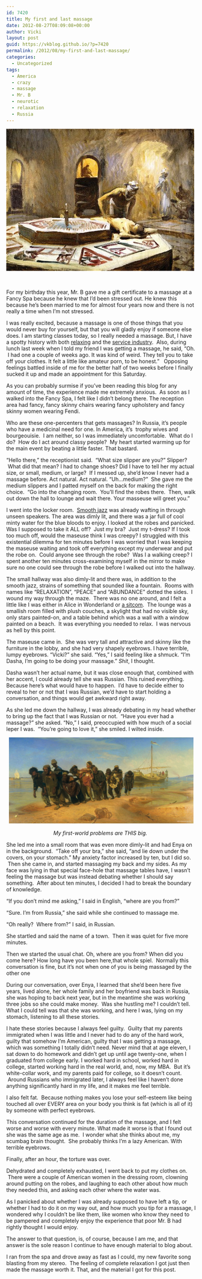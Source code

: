 ```yaml
---
id: 7420
title: My first and last massage
date: 2012-08-27T08:09:08+00:00
author: Vicki
layout: post
guid: https://vkblog.github.io/?p=7420
permalink: /2012/08/my-first-and-last-massage/
categories:
  - Uncategorized
tags:
  - America
  - crazy
  - massage
  - Mr. B
  - neurotic
  - relaxation
  - Russia
---
```

[<img class="aligncenter size-full wp-image-7425" title="John-Singer-Sargent-xx-Massage-in-a-Bath-House-xx-Fogg-Museum-of-Art" src="https://raw.githubusercontent.com/vkblog/vkblog.github.io/master/public/img/2012/08/John-Singer-Sargent-xx-Massage-in-a-Bath-House-xx-Fogg-Museum-of-Art.jpeg" alt="" width="500" height="378" />](https://raw.githubusercontent.com/vkblog/vkblog.github.io/master/public/img/2012/08/John-Singer-Sargent-xx-Massage-in-a-Bath-House-xx-Fogg-Museum-of-Art.jpeg)

&nbsp;

For my birthday this year, Mr. B gave me a gift certificate to a massage at a Fancy Spa because he knew that I&#8217;d been stressed out. He knew this because he&#8217;s been married to me for almost four years now and there is not really a time when I&#8217;m not stressed.

I was really excited, because a massage is one of those things that you would never buy for yourself, but that you will gladly enjoy if someone else does. I am starting classes today, so I really needed a massage. But, I have a spotty history with both <a href="https://vkblog.github.io/2011/06/hookah-neuroses/" target="_blank">relaxing</a> and the <a href="https://vkblog.github.io/2011/04/manicures-for-cheap-jewish-werewolves-and-other-ethnic-minorities/" target="_blank">service industry</a>.  Also, during lunch last week when I told my friend I was getting a massage, he said, &#8220;Oh.  I had one a couple of weeks ago. It was kind of weird. They tell you to take off your clothes. It felt a little like amateur porn, to be honest.&#8221;   Opposing feelings battled inside of me for the better half of two weeks before I finally sucked it up and made an appointment for this Saturday.

<!--more-->

As you can probably surmise if you&#8217;ve been reading this blog for any amount of time, the experience made me extremely anxious.  As soon as I walked into the Fancy Spa, I felt like I didn&#8217;t belong there. The reception area had fancy, fancy skinny chairs wearing fancy upholstery and fancy skinny women wearing Fendi.

Who are these one-percenters that gets massages? In Russia, it&#8217;s people who have a medicinal need for one. In America, it&#8217;s  trophy wives and bourgeouisie.  I am neither, so I was immediately uncomfortable.  What do I do?  How do I act around classy people?  My heart started warming up for the main event by beating a little faster. That bastard.

&#8220;Hello there,&#8221; the receptionist said.  &#8220;What size slipper are you?&#8221; Slipper?  What did that mean? I had to change shoes? Did I have to tell her my actual size, or small, medium, or large?  If I messed up, she&#8217;d know I never had a massage before. Act natural. Act natural. &#8220;Uh&#8230;medium?&#8221;  She gave me the medium slippers and I patted myself on the back for making the right choice.  &#8220;Go into the changing room.  You&#8217;ll find the robes there.  Then, walk out down the hall to lounge and wait there. Your masseuse will greet you.&#8221;

I went into the locker room.  <a href="https://vkblog.github.io/2009/07/the-victorian-error-lite-jazz/" target="_blank">Smooth jazz</a> was already wafting in through unseen speakers. The area was dimly lit, and there was a jar full of cool minty water for the blue bloods to enjoy. I looked at the robes and panicked. Was I supposed to take it ALL off?  Just my bra?  Just my t-dress? If I took too much off, would the maseuse think I was creepy? I struggled with this existential dilemma for ten minutes before I was worried that I was keeping the maseuse waiting and took off everything except my underwear and put the robe on.  Could anyone see through the robe?  Was I a walking creep? I spent another ten minutes cross-examining myself in the mirror to make sure no one could see through the robe before I walked out into the hallway.

The small hallway was also dimly-lit and there was, in addition to the smooth jazz, strains of something that sounded like a fountain.  Rooms with names like &#8220;RELAXATION&#8221;, &#8220;PEACE&#8221; and &#8220;ABUNDANCE&#8221; dotted the sides.  I wound my way through the maze.  There was no one around, and I felt a little like I was either in Alice in Wonderland or <a href="http://youtu.be/YHxRkXrBMKo" target="_blank">a sitcom</a>.  The lounge was a smallish room filled with plush couches, a skylight that had no visible sky, only stars painted-on, and a table behind which was a wall with a window painted on a beach.  It was everything you needed to relax.  I was nervous as hell by this point.

The maseuse came in.  She was very tall and attractive and skinny like the furniture in the lobby, and she had very shapely eyebrows. I have terrible, lumpy eyebrows. &#8220;Vicki?&#8221; she said. &#8220;Yes,&#8221; I said feeling like a shmuck. &#8220;I&#8217;m Dasha, I&#8217;m going to be doing your massage.&#8221; _Shit_, I thought.

Dasha wasn&#8217;t her actual name, but it was close enough that, combined with her accent, I could already tell she was Russian. This ruined everything. Because here&#8217;s what would have to happen.  I&#8217;d have to decide either to reveal to her or not that I was Russian, we&#8217;d have to start holding a conversation, and things would get awkward right away.

As she led me down the hallway, I was already debating in my head whether to bring up the fact that I was Russian or not.  &#8220;Have you ever had a massage?&#8221; she asked. &#8220;No,&#8221; I said, preoccupied with how much of a social leper I was.  &#8220;You&#8217;re going to love it,&#8221; she smiled. I wilted inside.

<p style="text-align: center;">
  <a href="https://raw.githubusercontent.com/vkblog/vkblog.github.io/master/public/img/2012/08/repin_barge_haulers_on_the_volga.jpeg"><img class="aligncenter  wp-image-7427" title="repin_barge_haulers_on_the_volga" src="https://raw.githubusercontent.com/vkblog/vkblog.github.io/master/public/img/2012/08/repin_barge_haulers_on_the_volga-1024x476.jpeg" alt="" width="491" height="229" /></a>
</p>

<p style="text-align: center;">
  <em>My first-world problems are THIS big. </em>
</p>

She led me into a small room that was even more dimly-lit and had Enya on in the background.  &#8220;Take off your bra,&#8221; she said, &#8220;and lie down under the covers, on your stomach.&#8221; My anxiety factor increased by ten, but I did so.  Then she came in, and started massaging my back and my sides. As my face was lying in that special face-hole that massage tables have, I wasn&#8217;t feeling the massage but was instead debating whether I should say something.  After about ten minutes, I decided I had to break the boundary of knowledge.

&#8220;If you don&#8217;t mind me asking,&#8221; I said in English, &#8220;where are you from?&#8221;

&#8220;Sure. I&#8217;m from Russia,&#8221; she said while she continued to massage me.

&#8220;Oh really?  Where from?&#8221; I said, in Russian.

She startled and said the name of a town.  Then it was quiet for five more minutes.

Then we started the usual chat. Oh, where are you from? When did you come here? How long have you been here,that whole spiel.  Normally this conversation is fine, but it&#8217;s not when one of you is being massaged by the other one

During our conversation, over Enya, I learned that she&#8217;d been here five years, lived alone, her whole family and her boyfriend was back in Russia, she was hoping to back next year, but in the meantime she was working three jobs so she could make money.  Was she hustling me? I couldn&#8217;t tell. What I could tell was that she was working, and here I was, lying on my stomach, listening to all these stories.

I hate these stories because I always feel guilty.  Guilty that my parents immigrated when I was little and I never had to do any of the hard work, guilty that somehow I&#8217;m American, guilty that I was getting a massage, which was something I totally didn&#8217;t need. Never mind that at age eleven, I sat down to do homework and didn&#8217;t get up until age twenty-one, when I graduated from college early. I worked hard in school, worked hard in college, started working hard in the real world, and, now, my MBA.  But it&#8217;s white-collar work, and my parents paid for college, so it doesn&#8217;t count.  Around Russians who immigrated later, I always feel like I haven&#8217;t done anything significantly hard in my life, and it makes me feel terrible.

I also felt fat.  Because nothing makes you lose your self-esteem like being touched all over EVERY area on your body you think is fat (which is all of it) by someone with perfect eyebrows.

This conversation continued for the duration of the massage, and I felt worse and worse with every minute. What made it worse is that I found out she was the same age as me.  I wonder what she thinks about me, my scumbag brain thought.  She probably thinks I&#8217;m a lazy American. With terrible eyebrows.

Finally, after an hour, the torture was over.

Dehydrated and completely exhausted, I went back to put my clothes on.  There were a couple of American women in the dressing room, clowning around putting on the robes, and laughing to each other about how much they needed this, and asking each other where the water was.

As I panicked about whether I was already supposed to have left a tip, or whether I had to do it on my way out, and how much you tip for a massage, I wondered why I couldn&#8217;t be like them, like women who know they need to be pampered and completely enjoy the experience that poor Mr. B had rightly thought I would enjoy.

The answer to that question, is, of course, because I am me, and that answer is the sole reason I continue to have enough material to blog about.

I ran from the spa and drove away as fast as I could, my new favorite song blasting from my stereo.  The feeling of complete relaxation I got just then made the massage worth it. That, and the material I got for this post.



&nbsp;

&nbsp;